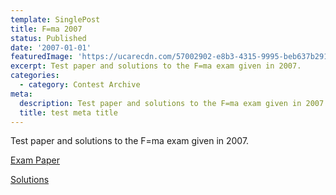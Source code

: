```yaml
---
template: SinglePost
title: F=ma 2007
status: Published
date: '2007-01-01'
featuredImage: 'https://ucarecdn.com/57002902-e8b3-4315-9995-beb637b29128/'
excerpt: Test paper and solutions to the F=ma exam given in 2007.
categories:
  - category: Contest Archive
meta:
  description: Test paper and solutions to the F=ma exam given in 2007.
  title: test meta title
---
```

Test paper and solutions to the F=ma exam given in 2007.

[Exam Paper](https://aapt.org/Programs/contests/upload/olympiad_2007_fnet_ma.pdf)

[Solutions](https://aapt.org/Programs/contests/upload/olympiad_2007_fnet_ma.pdf)